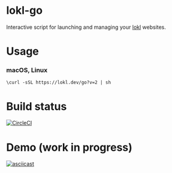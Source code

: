 lokl-go
=======

Interactive script for launching and managing your [lokl](https://lokl.dev) websites.

Usage
=====

### macOS, Linux

`\curl -sSL https://lokl.dev/go?v=2 | sh`


Build status
============

[![CircleCI](https://circleci.com/gh/lokl-dev/go.svg?style=svg)](https://circleci.com/gh/lokl-dev/go)

Demo (work in progress)
=======================

[![asciicast](https://asciinema.org/a/372KPRwvyf2f6RhQsDo5Y1Qn3.svg)](https://asciinema.org/a/372KPRwvyf2f6RhQsDo5Y1Qn3)
